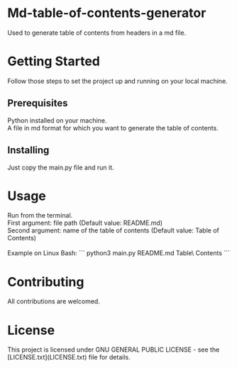 # Md-table-of-contents-generator
Used to generate table of contents from headers in a md file.

<h1>Getting Started</h1>

Follow those steps to set the project up and running on your local machine.

<h2>Prerequisites </h2>

Python installed on your machine. </br>
A file in md format for which you want to generate the table of contents.

<h2>Installing</h2>

Just copy the main.py file and run it.

<h1>Usage</h1>
Run from the terminal. </br>
First argument: file path (Default value: README.md)</br>
Second argument: name of the table of contents (Default value: Table of Contents)</br></br>
Example on Linux Bash:
```
python3 main.py README.md Table\ Contents
```

<h1>Contributing </h1>
All contributions are welcomed.

<h1>License</h1>
This project is licensed under  GNU GENERAL PUBLIC LICENSE - see the [LICENSE.txt](LICENSE.txt) file for details.


